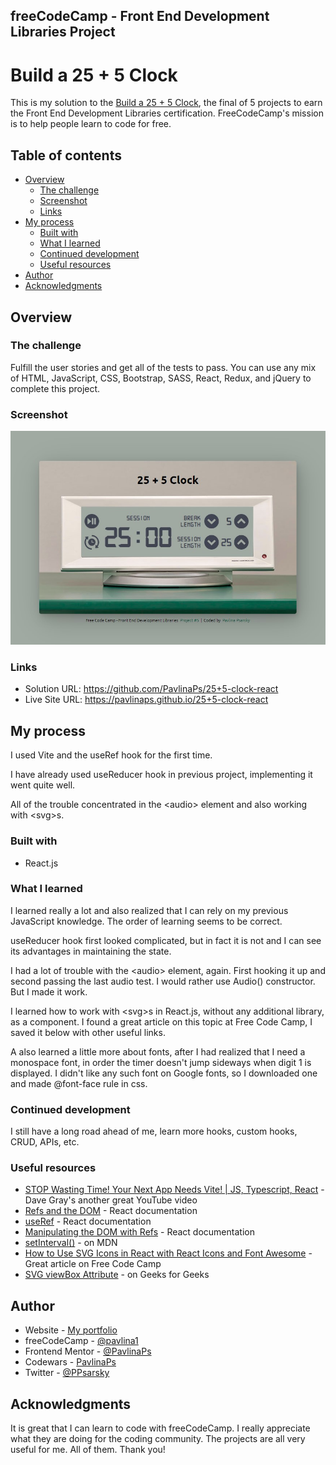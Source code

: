## freeCodeCamp - Front End Development Libraries Project

# Build a 25 + 5 Clock

This is my solution to the [Build a 25 + 5 Clock](https://www.freecodecamp.org/learn/front-end-development-libraries/front-end-development-libraries-projects/build-a-25--5-clock), the final of 5 projects to earn the Front End Development Libraries certification. FreeCodeCamp's mission is to help people learn to code for free.

## Table of contents

- [Overview](#overview)
  - [The challenge](#the-challenge)
  - [Screenshot](#screenshot)
  - [Links](#links)
- [My process](#my-process)
  - [Built with](#built-with)
  - [What I learned](#what-i-learned)
  - [Continued development](#continued-development)
  - [Useful resources](#useful-resources)
- [Author](#author)
- [Acknowledgments](#acknowledgments)

## Overview

### The challenge

Fulfill the user stories and get all of the tests to pass. You can use any mix of HTML, JavaScript, CSS, Bootstrap, SASS, React, Redux, and jQuery to complete this project.

### Screenshot

![Desktop layout](./src/assets/screenshot.jpg)

### Links

- Solution URL: https://github.com/PavlinaPs/25+5-clock-react
- Live Site URL: https://pavlinaps.github.io/25+5-clock-react

## My process

I used Vite and the useRef hook for the first time.

I have already used useReducer hook in previous project, implementing it went quite well.

All of the trouble concentrated in the \<audio> element and also working with \<svg>s.

### Built with

- React.js

### What I learned

I learned really a lot and also realized that I can rely on my previous JavaScript knowledge. The order of learning seems to be correct.

useReducer hook first looked complicated, but in fact it is not and I can see its advantages in maintaining the state.

I had a lot of trouble with the \<audio> element, again. First hooking it up and second passing the last audio test. I would rather use Audio() constructor. But I made it work.

I learned how to work with \<svg>s in React.js, without any additional library, as a component. I found a great article on this topic at Free Code Camp, I saved it below with other useful links.

A also learned a little more about fonts, after I had realized that I need a monospace font, in order the timer doesn't jump sideways when digit 1 is displayed. I didn't like any such font on Google fonts, so I downloaded one and made @font-face rule in css.

### Continued development

I still have a long road ahead of me, learn more hooks, custom hooks, CRUD, APIs, etc.

### Useful resources

- [STOP Wasting Time! Your Next App Needs Vite! | JS, Typescript, React](https://www.youtube.com/watch?v=SsITROMWhnM) - Dave Gray's another great YouTube video
- [Refs and the DOM](https://reactjs.org/docs/refs-and-the-dom.html) - React documentation
- [useRef](https://beta.reactjs.org/reference/react/useRef) - React documentation
- [Manipulating the DOM with Refs](https://beta.reactjs.org/learn/manipulating-the-dom-with-refs) - React documentation
- [setInterval()](https://developer.mozilla.org/en-US/docs/Web/API/setInterval) - on MDN
- [How to Use SVG Icons in React with React Icons and Font Awesome](https://www.freecodecamp.org/news/how-to-use-svg-icons-in-react-with-react-icons-and-font-awesome/) - Great article on Free Code Camp
- [SVG viewBox Attribute](https://www.geeksforgeeks.org/svg-viewbox-attribute/) - on Geeks for Geeks

## Author

- Website - [My portfolio](https://pavlinaps.github.io/my-portfolio/)
- freeCodeCamp - [@pavlina1](https://www.freecodecamp.org/pavlina1)
- Frontend Mentor - [@PavlinaPs](https://www.frontendmentor.io/profile/PavlinaPs)
- Codewars - [PavlinaPs](https://www.codewars.com/users/PavlinaPs)
- Twitter - [@PPsarsky](https://www.twitter.com/PPsarsky)

## Acknowledgments

It is great that I can learn to code with freeCodeCamp. I really appreciate what they are doing for the coding community. The projects are all very useful for me. All of them. Thank you!

